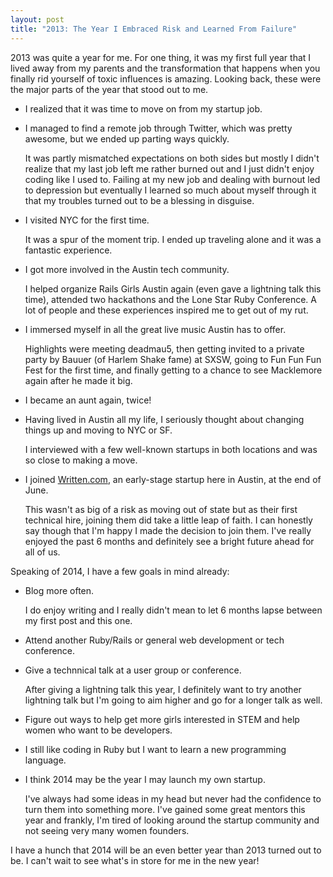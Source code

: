 ```yaml
---
layout: post
title: "2013: The Year I Embraced Risk and Learned From Failure"
---
```


2013 was quite a year for me. For one thing, it was my first full year that I lived away from my parents and the transformation that happens when you finally rid yourself of toxic influences is amazing. Looking back, these were the major parts of the year that stood out to me.

- I realized that it was time to move on from my startup job. 
- I managed to find a remote job through Twitter, which was pretty awesome, but we ended up parting ways quickly.    
    
    It was partly mismatched expectations on both sides but mostly I didn't realize that my last job left me rather burned out and I just didn't enjoy coding like I used to. Failing at my new job and dealing with burnout led to depression but eventually I learned so much about myself through it that my troubles turned out to be a blessing in disguise.

- I visited NYC for the first time. 

    It was a spur of the moment trip. I ended up traveling alone and it was a fantastic experience.

- I got more involved in the Austin tech community.
   
    I helped organize Rails Girls Austin again (even gave a lightning talk this time), attended two hackathons and the Lone Star Ruby Conference. A lot of people and these experiences inspired me to get out of my rut.

- I immersed myself in all the great live music Austin has to offer.
    
    Highlights were meeting deadmau5, then getting invited to a private party by Bauuer (of Harlem Shake fame) at SXSW, going to Fun Fun Fun Fest for the first time, and finally getting to a chance to see Macklemore again after he made it big.

- I became an aunt again, twice!
- Having lived in Austin all my life, I seriously thought about changing things up and moving to NYC or SF. 

    I interviewed with a few well-known startups in both locations and was so close to making a move.

- I joined [Written.com](http://www.written.com), an early-stage startup here in Austin, at the end of June. 
    
    This wasn't as big of a risk as moving out of state but as their first technical hire, joining them did take a little leap of faith. I can honestly say though that I'm happy I made the decision to join them. I've really enjoyed the past 6 months and definitely see a bright future ahead for all of us.  


Speaking of 2014, I have a few goals in mind already:  

- Blog more often. 

    I do enjoy writing and I really didn't mean to let 6 months lapse between my first post and this one.

- Attend another Ruby/Rails or general web development or tech conference.
- Give a technnical talk at a user group or conference. 

    After giving a lightning talk this year, I definitely want to try another lightning talk but I'm going to aim higher and go for a longer talk as well.

- Figure out ways to help get more girls interested in STEM and help women who want to be developers.
- I still like coding in Ruby but I want to learn a new programming language.
- I think 2014 may be the year I may launch my own startup. 
    
    I've always had some ideas in my head but never had the confidence to turn them into something more. I've gained some great mentors this year and frankly, I'm tired of looking around the startup community and not seeing very many women founders.  

I have a hunch that 2014 will be an even better year than 2013 turned out to be. I can't wait to see what's in store for me in the new year!